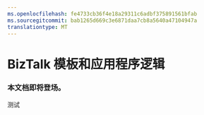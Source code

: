```yaml
---
ms.openlocfilehash: fe4733cb36f4e18a29311c6adbf375891561bfab
ms.sourcegitcommit: bab1265d669c3e6871daa7cb8a5640a47104947a
translationtype: MT
---
```

<properties 
    pageTitle="BizTalk 模板和应用程序逻辑" 
    description="了解如何创建 API 管理 Api、 操作和产品。" 
    services="app-service\logic" 
    documentationCenter="" 
    authors="joshtwist" 
    manager="dwrede" 
    editor=""/>

<tags 
    ms.service="app-service-logic" 
    ms.workload="mobile" 
    ms.tgt_pltfrm="na" 
    ms.devlang="na" 
    ms.topic="article" 
    ms.date="07/08/2015" 
    ms.author="jtwist"/>

# BizTalk 模板和应用程序逻辑

### 本文档即将登场。
 
测试

